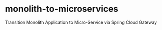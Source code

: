 # monolith-to-microservices
Transition Monolith Application to Micro-Service via Spring Cloud Gateway
